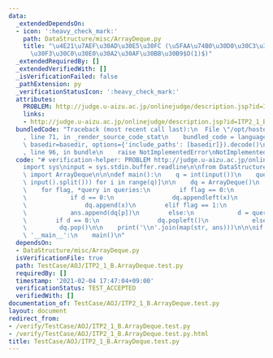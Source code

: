 ```yaml
---
data:
  _extendedDependsOn:
  - icon: ':heavy_check_mark:'
    path: DataStructure/misc/ArrayDeque.py
    title: "\u4E21\u7AEF\u30AD\u30E5\u30FC (\u5FAA\u74B0\u30D0\u30C3\u30D5\u30A1/\u30E9\
      \u30F3\u30C0\u30E0\u30A2\u30AF\u30BB\u30B9$O(1)$)"
  _extendedRequiredBy: []
  _extendedVerifiedWith: []
  _isVerificationFailed: false
  _pathExtension: py
  _verificationStatusIcon: ':heavy_check_mark:'
  attributes:
    PROBLEM: http://judge.u-aizu.ac.jp/onlinejudge/description.jsp?id=ITP2_1_B
    links:
    - http://judge.u-aizu.ac.jp/onlinejudge/description.jsp?id=ITP2_1_B
  bundledCode: "Traceback (most recent call last):\n  File \"/opt/hostedtoolcache/Python/3.9.1/x64/lib/python3.9/site-packages/onlinejudge_verify/documentation/build.py\"\
    , line 71, in _render_source_code_stat\n    bundled_code = language.bundle(stat.path,\
    \ basedir=basedir, options={'include_paths': [basedir]}).decode()\n  File \"/opt/hostedtoolcache/Python/3.9.1/x64/lib/python3.9/site-packages/onlinejudge_verify/languages/python.py\"\
    , line 96, in bundle\n    raise NotImplementedError\nNotImplementedError\n"
  code: "# verification-helper: PROBLEM http://judge.u-aizu.ac.jp/onlinejudge/description.jsp?id=ITP2_1_B\n\
    import sys\ninput = sys.stdin.buffer.readline\n\nfrom DataStructure.misc.ArrayDeque\
    \ import ArrayDeque\n\n\ndef main():\n    q = int(input())\n    queries = [list(map(int,\
    \ input().split())) for i in range(q)]\n\n    dq = ArrayDeque()\n    ans = []\n\
    \    for flag, *query in queries:\n        if flag == 0:\n            d, x = query\n\
    \            if d == 0:\n                dq.appendleft(x)\n            else:\n\
    \                dq.append(x)\n        elif flag == 1:\n            p = query[0]\n\
    \            ans.append(dq[p])\n        else:\n            d = query[0]\n    \
    \        if d == 0:\n                dq.popleft()\n            else:\n       \
    \         dq.pop()\n\n    print('\\n'.join(map(str, ans)))\n\n\nif __name__ ==\
    \ '__main__':\n    main()\n"
  dependsOn:
  - DataStructure/misc/ArrayDeque.py
  isVerificationFile: true
  path: TestCase/AOJ/ITP2_1_B.ArrayDeque.test.py
  requiredBy: []
  timestamp: '2021-02-04 17:47:04+09:00'
  verificationStatus: TEST_ACCEPTED
  verifiedWith: []
documentation_of: TestCase/AOJ/ITP2_1_B.ArrayDeque.test.py
layout: document
redirect_from:
- /verify/TestCase/AOJ/ITP2_1_B.ArrayDeque.test.py
- /verify/TestCase/AOJ/ITP2_1_B.ArrayDeque.test.py.html
title: TestCase/AOJ/ITP2_1_B.ArrayDeque.test.py
---
```

